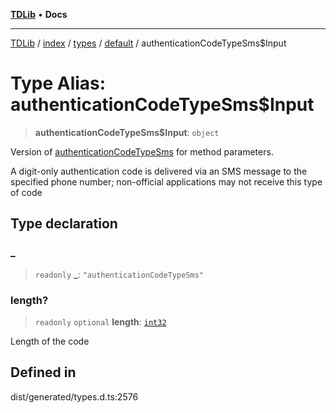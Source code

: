 [**TDLib**](../../../../../../README.md) • **Docs**

***

[TDLib](../../../../../../modules.md) / [index](../../../../../README.md) / [types](../../../README.md) / [default](../README.md) / authenticationCodeTypeSms$Input

# Type Alias: authenticationCodeTypeSms$Input

> **authenticationCodeTypeSms$Input**: `object`

Version of [authenticationCodeTypeSms](authenticationCodeTypeSms.md) for method parameters.

A digit-only authentication code is delivered via an SMS message to the specified phone number; non-official applications may not receive this type of code

## Type declaration

### \_

> `readonly` **\_**: `"authenticationCodeTypeSms"`

### length?

> `readonly` `optional` **length**: [`int32`](int32.md)

Length of the code

## Defined in

dist/generated/types.d.ts:2576
